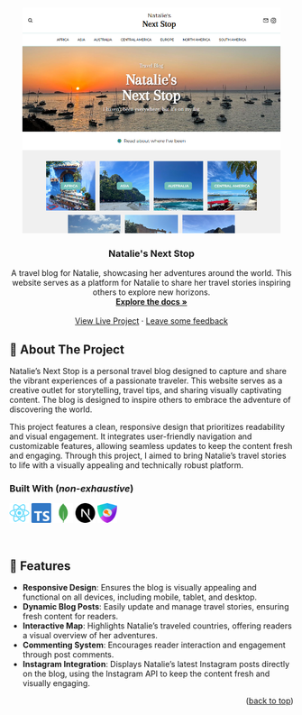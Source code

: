 <a id="readme-top"></a>

<!-- PROJECT LOGO -->
<br />
<div align="center">
  <a href="https://github.com/jloizel/natalies-next-stop">
    <img src="https://github.com/jloizel/natalies-next-stop/blob/main/public/images/readme.png" alt="Logo" width="auto" height="400">
  </a>

<h3 align="center">Natalie's Next Stop</h3>

  <p align="center">
    A travel blog for Natalie, showcasing her adventures around the world. This website serves as a platform for Natalie to share her travel stories inspiring others to explore new horizons.
    <br />
    <a href="https://github.com/jloizel/natalies-next-stop"><strong>Explore the docs »</strong></a>
    <br />
    <br />
    <a href="https://www.nataliesnextstop.co.uk/">View Live Project</a>
    ·
    <a href="https://github.com/jloizel/natalies-next-stop/issues/new?labels=bug&template=bug-report---.md">Leave some feedback</a>
<!--     ·
    <a href="https://github.com/jloizel/natalies-next-stop/issues/new?labels=enhancement&template=feature-request---.md">Request Feature</a> -->
  </p>
</div>


<!-- ABOUT THE PROJECT -->
## 📝 About The Project

Natalie’s Next Stop is a personal travel blog designed to capture and share the vibrant experiences of a passionate traveler. This website serves as a creative outlet for storytelling, travel tips, and sharing visually captivating content. The blog is designed to inspire others to embrace the adventure of discovering the world.

This project features a clean, responsive design that prioritizes readability and visual engagement. It integrates user-friendly navigation and customizable features, allowing seamless updates to keep the content fresh and engaging. Through this project, I aimed to bring Natalie’s travel stories to life with a visually appealing and technically robust platform.


### Built With (***non-exhaustive***)

<code><img src="https://github.com/jloizel/jloizel/blob/main/Assets/react-color.svg" alt="react" height="35px" width="35px"/></code>
<code><img src="https://github.com/jloizel/jloizel/blob/main/Assets/typescript-color.svg" alt="typescript" height="35px" width="35px"/></code>
<code><img src="https://github.com/jloizel/jloizel/blob/main/Assets/mongodb-color.svg" alt="mongodb" height="35px" width="35px"/></code>
<code><img src="https://github.com/jloizel/jloizel/blob/main/Assets/nextdotjs-color.svg" alt="nextJS" height="35px" width="35px"/></code>
<code><img src="https://github.com/jloizel/natalies-next-stop/blob/main/public/images/logo-sm.png" alt="NextAuth" height="35px" width="35px"/></code>

</br>

## 🚀 Features

- **Responsive Design**: Ensures the blog is visually appealing and functional on all devices, including mobile, tablet, and desktop.
- **Dynamic Blog Posts**: Easily update and manage travel stories, ensuring fresh content for readers.
- **Interactive Map**: Highlights Natalie’s traveled countries, offering readers a visual overview of her adventures.
- **Commenting System**: Encourages reader interaction and engagement through post comments.
- **Instagram Integration**: Displays Natalie’s latest Instagram posts directly on the blog, using the Instagram API to keep the content fresh and visually engaging.

<p align="right">(<a href="#readme-top">back to top</a>)</p>
